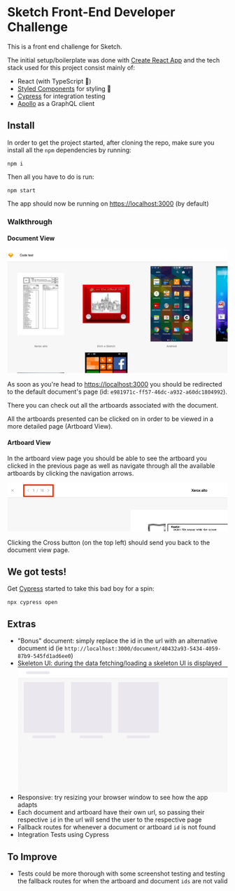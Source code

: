 # Sketch Front-End Developer Challenge

This is a front end challenge for Sketch.

The initial setup/boilerplate was done with [Create React App](https://create-react-app.dev/) and the tech stack used for this project consist mainly of:
* React (with TypeScript 💖)
* [Styled Components](https://styled-components.com/) for styling 💅
* [Cypress](https://www.cypress.io/) for integration testing
* [Apollo](https://www.apollographql.com/) as a GraphQL client

## Install

In order to get the project started, after cloning the repo, make sure you install all the `npm` dependencies by running:
```
npm i
```

Then all you have to do is run:
```
npm start
```
The app should now be running on [https://localhost:3000](https://localhost:3000) (by default)

### Walkthrough

#### Document View

![Document view page](./src/assets/screenshots/document-view.png)

As soon as you're head to <https://localhost:3000> you should be redirected to the default document's page (id: `e981971c-ff57-46dc-a932-a60dc1804992`).

There you can check out all the artboards associated with the document.

All the artboards presented can be clicked on in order to be viewed in a more detailed page (Artboard View).

#### Artboard View

In the artboard view page you should be able to see the artboard you clicked in the previous page as well as navigate through all the available artboards by clicking the navigation arrows.

![Document view page](./src/assets/screenshots/navigation.png)

Clicking the Cross button (on the top left) should send you back to the document view page.

## We got tests!

Get [Cypress](https://www.cypress.io/) started to take this bad boy for a spin:

```
npx cypress open
```

## Extras

* "Bonus" document: simply replace the id in the url with an alternative document id (ie `http://localhost:3000/document/40432a93-5434-4059-87b9-545fd1ad6ee0`)
* Skeleton UI: during the data fetching/loading a skeleton UI is displayed ![Skeleton UI](./src/assets/screenshots/skeletonUi.png)
* Responsive: try resizing your browser window to see how the app adapts
* Each document and artboard have their own url, so passing their respective `id` in the url will send the user to the respective page
* Fallback routes for whenever a document or artboard `id` is not found
* Integration Tests using Cypress

## To Improve

* Tests could be more thorough with some screenshot testing and testing the fallback routes for when the artboard and document `ids` are not valid
